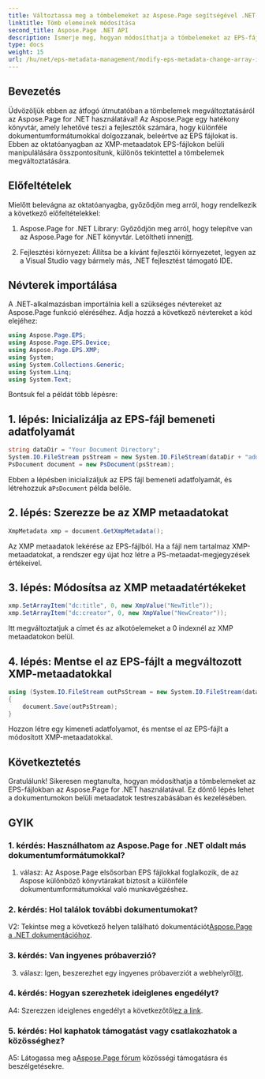 ```yaml
---
title: Változtassa meg a tömbelemeket az Aspose.Page segítségével .NET-hez
linktitle: Tömb elemeinek módosítása
second_title: Aspose.Page .NET API
description: Ismerje meg, hogyan módosíthatja a tömbelemeket az EPS-fájlokban az Aspose.Page for .NET segítségével. Kövesse lépésenkénti útmutatónkat a hatékony metaadatok kezeléséhez.
type: docs
weight: 15
url: /hu/net/eps-metadata-management/modify-eps-metadata-change-array-items/
---
```

## Bevezetés

Üdvözöljük ebben az átfogó útmutatóban a tömbelemek megváltoztatásáról az Aspose.Page for .NET használatával! Az Aspose.Page egy hatékony könyvtár, amely lehetővé teszi a fejlesztők számára, hogy különféle dokumentumformátumokkal dolgozzanak, beleértve az EPS fájlokat is. Ebben az oktatóanyagban az XMP-metaadatok EPS-fájlokon belüli manipulálására összpontosítunk, különös tekintettel a tömbelemek megváltoztatására.

## Előfeltételek

Mielőtt belevágna az oktatóanyagba, győződjön meg arról, hogy rendelkezik a következő előfeltételekkel:

1. Aspose.Page for .NET Library: Győződjön meg arról, hogy telepítve van az Aspose.Page for .NET könyvtár. Letöltheti innen[itt](https://releases.aspose.com/page/net/).

2. Fejlesztési környezet: Állítsa be a kívánt fejlesztői környezetet, legyen az a Visual Studio vagy bármely más, .NET fejlesztést támogató IDE.

## Névterek importálása

A .NET-alkalmazásban importálnia kell a szükséges névtereket az Aspose.Page funkció eléréséhez. Adja hozzá a következő névtereket a kód elejéhez:

```csharp
using Aspose.Page.EPS;
using Aspose.Page.EPS.Device;
using Aspose.Page.EPS.XMP;
using System;
using System.Collections.Generic;
using System.Linq;
using System.Text;

```

Bontsuk fel a példát több lépésre:

## 1. lépés: Inicializálja az EPS-fájl bemeneti adatfolyamát

```csharp
string dataDir = "Your Document Directory";
System.IO.FileStream psStream = new System.IO.FileStream(dataDir + "add_simple_props_input.eps", System.IO.FileMode.Open, System.IO.FileAccess.Read);
PsDocument document = new PsDocument(psStream);
```

 Ebben a lépésben inicializáljuk az EPS fájl bemeneti adatfolyamát, és létrehozzuk a`PsDocument` példa belőle.

## 2. lépés: Szerezze be az XMP metaadatokat

```csharp
XmpMetadata xmp = document.GetXmpMetadata();
```

Az XMP metaadatok lekérése az EPS-fájlból. Ha a fájl nem tartalmaz XMP-metaadatokat, a rendszer egy újat hoz létre a PS-metaadat-megjegyzések értékeivel.

## 3. lépés: Módosítsa az XMP metaadatértékeket

```csharp
xmp.SetArrayItem("dc:title", 0, new XmpValue("NewTitle"));
xmp.SetArrayItem("dc:creator", 0, new XmpValue("NewCreator"));
```

Itt megváltoztatjuk a címet és az alkotóelemeket a 0 indexnél az XMP metaadatokon belül.

## 4. lépés: Mentse el az EPS-fájlt a megváltozott XMP-metaadatokkal

```csharp
using (System.IO.FileStream outPsStream = new System.IO.FileStream(dataDir + "change_array_items_output.eps", System.IO.FileMode.Create, System.IO.FileAccess.Write))
{
    document.Save(outPsStream);
}
```

Hozzon létre egy kimeneti adatfolyamot, és mentse el az EPS-fájlt a módosított XMP-metaadatokkal.

## Következtetés

Gratulálunk! Sikeresen megtanulta, hogyan módosíthatja a tömbelemeket az EPS-fájlokban az Aspose.Page for .NET használatával. Ez döntő lépés lehet a dokumentumokon belüli metaadatok testreszabásában és kezelésében.

## GYIK

### 1. kérdés: Használhatom az Aspose.Page for .NET oldalt más dokumentumformátumokkal?

1. válasz: Az Aspose.Page elsősorban EPS fájlokkal foglalkozik, de az Aspose különböző könyvtárakat biztosít a különféle dokumentumformátumokkal való munkavégzéshez.

### 2. kérdés: Hol találok további dokumentumokat?

 V2: Tekintse meg a következő helyen található dokumentációt[Aspose.Page a .NET dokumentációhoz](https://reference.aspose.com/page/net/).

### 3. kérdés: Van ingyenes próbaverzió?

 3. válasz: Igen, beszerezhet egy ingyenes próbaverziót a webhelyről[itt](https://releases.aspose.com/).

### 4. kérdés: Hogyan szerezhetek ideiglenes engedélyt?

 A4: Szerezzen ideiglenes engedélyt a következőtől[ez a link](https://purchase.aspose.com/temporary-license/).

### 5. kérdés: Hol kaphatok támogatást vagy csatlakozhatok a közösséghez?

 A5: Látogassa meg a[Aspose.Page fórum](https://forum.aspose.com/c/page/39) közösségi támogatásra és beszélgetésekre.